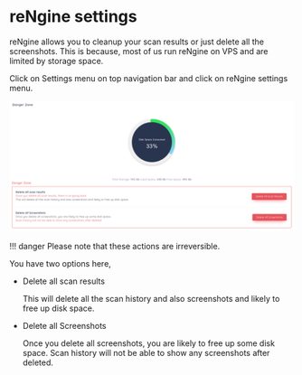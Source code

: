 # reNgine settings

reNgine allows you to cleanup your scan results or just delete all the screenshots. This is because, most of us run reNgine on VPS and are limited by storage space.

Click on Settings menu on top navigation bar and click on reNgine settings menu.

![](../static/usage/rengine_settings.png)


!!! danger
    Please note that these actions are irreversible.

You have two options here,

* Delete all scan results

    This will delete all the scan history and also screenshots and likely to free up disk space.

* Delete all Screenshots

    Once you delete all screenshots, you are likely to free up some disk space.
    Scan history will not be able to show any screenshots after deleted.
